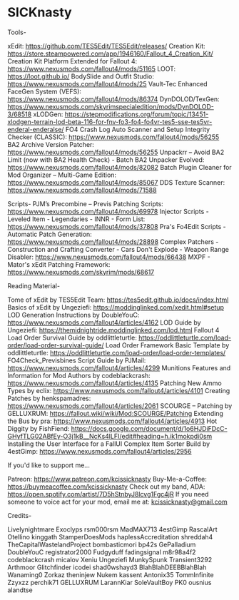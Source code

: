 # SICKnasty
 
Tools-

xEdit: https://github.com/TES5Edit/TES5Edit/releases/
Creation Kit: https://store.steampowered.com/app/1946160/Fallout_4_Creation_Kit/
Creation Kit Platform Extended for Fallout 4: https://www.nexusmods.com/fallout4/mods/51165
LOOT: https://loot.github.io/
BodySlide and Outfit Studio: https://www.nexusmods.com/fallout4/mods/25
Vault-Tec Enhanced FaceGen System (VEFS): https://www.nexusmods.com/fallout4/mods/86374
DynDOLOD/TexGen: https://www.nexusmods.com/skyrimspecialedition/mods/DynDOLOD-3/68518
xLODGen: https://stepmodifications.org/forum/topic/13451-xlodgen-terrain-lod-beta-116-for-fnv-fo3-fo4-fo4vr-tes5-sse-tes5vr-enderal-enderalse/
FO4 Crash Log Auto Scanner and Setup Integrity Checker (CLASSIC): https://www.nexusmods.com/fallout4/mods/56255
BA2 Archive Version Patcher: https://www.nexusmods.com/fallout4/mods/56255
Unpackrr – Avoid BA2 Limit (now with BA2 Health Check) - Batch BA2 Unpacker Evolved: https://www.nexusmods.com/fallout4/mods/82082
Batch Plugin Cleaner for Mod Organizer – Multi-Game Edition: https://www.nexusmods.com/fallout4/mods/85067
DDS Texture Scanner: https://www.nexusmods.com/fallout4/mods/71588

Scripts-
PJM’s Precombine – Previs Patching Scripts: https://www.nexusmods.com/fallout4/mods/69978
Injector Scripts - Leveled Item - Legendaries - INNR - Form List: https://www.nexusmods.com/fallout4/mods/37808
Pra's Fo4Edit Scripts - Automatic Patch Generation: https://www.nexusmods.com/fallout4/mods/28898
Complex Patchers - Construction and Crafting Converter - Cars Don't Explode - Weapon Range Disabler: https://www.nexusmods.com/fallout4/mods/66438
MXPF - Mator's xEdit Patching Framework: https://www.nexusmods.com/skyrim/mods/68617

Reading Material-

Tome of xEdit by TES5Edit Team: https://tes5edit.github.io/docs/index.html
Basics of xEdit by Ungeziefi: https://moddinglinked.com/xedit.html#setup
LOD Generation Instructions by DoubleYouC: https://www.nexusmods.com/fallout4/articles/4162
LOD Guide by Ungeziefi: https://themidnightride.moddinglinked.com/lod.html
Fallout 4 Load Order Survival Guide by oddlittleturtle: https://oddlittleturtle.com/load-order/load-order-survival-guide/
Load Order Framework Basic Template by oddlittleturtle: https://oddlittleturtle.com/load-order/load-order-templates/
FO4Check_Previsbines Script Guide by PJMail: https://www.nexusmods.com/fallout4/articles/4299
Munitions Features and Information for Mod Authors by codeblackcrash: https://www.nexusmods.com/fallout4/articles/4135
Patching New Ammo Types by eclix: https://www.nexusmods.com/fallout4/articles/4101
Creating Patches by henkspamadres: https://www.nexusmods.com/fallout4/articles/2061
SCOURGE – Patching by GELLUXRUM: https://fallout.wiki/wiki/Mod:SCOURGE/Patching
Extending the Bus by pra: https://www.nexusmods.com/fallout4/articles/4913
Hot Diggity by FishFiend: https://docs.google.com/document/d/1o6HJDiFDcC-GHyfTLG02ABfEy-O3j1kB__NcKs4lLFI/edit#heading=h.ik1mokpdi0sm
Installing the User Interface for a FallUI Complex Item Sorter Build by 4estGimp: https://www.nexusmods.com/fallout4/articles/2956

If you'd like to support me...

Patreon: https://www.patreon.com/kcissicknasty
Buy-Me-a-Coffee: https://buymeacoffee.com/kcissicknasty
Check out my band, ADA: https://open.spotify.com/artist/7D5hStnbyJ8lcvg1Fgc4jR
If you need someone to voice act for your mod, email me at: kcissicknasty@gmail.com

Credits-

Livelynightmare
Exoclyps
rsm000rsm
MadMAX713
4estGimp
RascalArt
Otellino
kinggath
StamperDoesMods
haplessAccreditation
shreddah4
TheCapitalWastelandProject
bombasticmori
bp42s
GePalladium
DoubleYouC
registrator2000
Fudgyduff
fadingsignal
m8r98a4f2
codeblackcrash
micalov
Xeniu
Ungeziefi
MunkySpunk
Transient3292
Arthmoor
Glitchfinder
icodei
shad0wshayd3
BlahBlahDEEBBlahBlah
Wanaming0
Zorkaz
theninjew
Nukem
kassent
Antonix35
TommInfinite
Zzyxzz
perchik71
GELLUXRUM
LarannKiar
SoleVaultBoy
PK0
ousnius
alandtse
